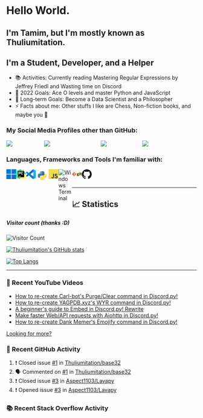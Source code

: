 # Hello World.
## I'm Tamim, but I'm mostly known as Thuliumitation.
## I'm a Student, Developer, and a Helper

- 📚 Activities: Currently reading Mastering Regular Expressions by Jeffrey Friedl and Wasting time on Discord
- 🥅 2022 Goals: Ace O levels and master Python and JavaScript
- 🎯 Long-term Goals: Become a Data Scientist and a Philosopher
- ⚡ Facts about me: Other stuffs I like are Chess, Non-fiction books, and maybe you 🤔

### My Social Media Profiles other than GitHub:

[<img align="left" width="100px" src="https://img.shields.io/badge/YouTube-FF0000?style=for-the-badge&logo=youtube&logoColor=white"/>](https://www.youtube.com/channel/UCuRL0c3JEu6MmFahbmz8BGw)
[<img align="left" width="150px" src="https://img.shields.io/badge/-Stack Overflow-FE7A16?style=for-the-badge&logo=stack-overflow&logoColor=white" />](https://stackoverflow.com/users/14355951/thuliumitation)
[<img align="left" width="110px" src="https://img.shields.io/badge/Codewars-B1361E?style=for-the-badge&logo=Codewars&logoColor=white" />](https://www.codewars.com/users/Thuliumitation)
[<img align="left" width="120px" src="https://img.shields.io/badge/Goodreads-372213?style=for-the-badge&logo=goodreads&logoColor=white" />](https://www.goodreads.com/user/show/143974512-thuliumify)

<br />

### Languages, Frameworks and Tools I'm familiar with:

<img align="left" alt="Windows 11" width="26px" src="https://raw.githubusercontent.com/github/explore/379d49236d826364be968345e0a085d044108cff/topics/windows/windows.png" />
<img align="left" alt="PyCharm" width="26px" src="https://raw.githubusercontent.com/github/explore/d8574c7bce27faa27fb879bca56dfe351ee66efd/topics/pycharm/pycharm.png" />
<img align="left" alt="Visual Studio Code" width="26px" src="https://raw.githubusercontent.com/github/explore/80688e429a7d4ef2fca1e82350fe8e3517d3494d/topics/visual-studio-code/visual-studio-code.png" />
<img align="left" alt="Python" width="34px" src="https://raw.githubusercontent.com/github/explore/80688e429a7d4ef2fca1e82350fe8e3517d3494d/topics/python/python.png" />
<img align="left" alt="JavaScript" width="26px" src="https://raw.githubusercontent.com/github/explore/80688e429a7d4ef2fca1e82350fe8e3517d3494d/topics/javascript/javascript.png" />
<img align="left" alt="Windows Terminal" width="36px" src="https://winaero.com/blog/wp-content/uploads/2019/06/WIndows-Terminal-icon.png" />
<img align="left" alt="Git" width="26px" src="https://raw.githubusercontent.com/github/explore/80688e429a7d4ef2fca1e82350fe8e3517d3494d/topics/git/git.png" />
<img align="left" alt="GitHub" width="26px" src="https://raw.githubusercontent.com/github/explore/78df643247d429f6cc873026c0622819ad797942/topics/github/github.png" />

<br />
<br />

---

## 📈 Statistics
##### Visitor count (thanks :D)
![Visitor Count](https://profile-counter.glitch.me/Thuliumitation/count.svg)

[![Thuliumitation's GitHub stats](https://github-readme-stats.vercel.app/api?username=Thuliumitation&count_private=true&show_icons=true&theme=chartreuse-dark&hide_border=True&icon_color=7fff00)](https://github.com/anuraghazra/github-readme-stats)

[![Top Langs](https://github-readme-stats.vercel.app/api/top-langs/?username=Thuliumitation&layout=compact&theme=chartreuse-dark&hide_border=True)](https://github.com/anuraghazra/github-readme-stats)

---
### 🎥 Recent YouTube Videos

<!-- YOUTUBE:START -->
- [How to re-create Carl-bot&#39;s Purge/Clear command in Discord.py!](https://www.youtube.com/watch?v=SkHpzyFhsZg)
- [How to re-create YAGPDB.xyz&#39;s WYR command in Discord.py!](https://www.youtube.com/watch?v=FWtRRJp6OR0)
- [A beginner&#39;s guide to Embed in Discord.py! Rewrite](https://www.youtube.com/watch?v=HQqVC1-xQSM)
- [Make faster Web/API requests with Aiohttp in Discord.py!](https://www.youtube.com/watch?v=HvoHoofwsLM)
- [How to re-create Dank Memer&#39;s Emojify command in Discord.py!](https://www.youtube.com/watch?v=cFkZHL8MtVI)
<!-- YOUTUBE:END -->

[Looking for more?](https://www.youtube.com/channel/UCuRL0c3JEu6MmFahbmz8BGw)


### 🍴 Recent GitHub Activity
  
<!--START_SECTION:activity-->
1. ❗️ Closed issue [#1](https://github.com/Thuliumitation/base32/issues/1) in [Thuliumitation/base32](https://github.com/Thuliumitation/base32)
2. 🗣 Commented on [#1](https://github.com/Thuliumitation/base32/issues/1) in [Thuliumitation/base32](https://github.com/Thuliumitation/base32)
3. ❗️ Closed issue [#3](https://github.com/Aspect1103/Lavapy/issues/3) in [Aspect1103/Lavapy](https://github.com/Aspect1103/Lavapy)
4. ❗️ Opened issue [#3](https://github.com/Aspect1103/Lavapy/issues/3) in [Aspect1103/Lavapy](https://github.com/Aspect1103/Lavapy)
<!--END_SECTION:activity-->


### 📚 Recent Stack Overflow Activity

<!-- STACKOVERFLOW:START -->
<!-- STACKOVERFLOW:END -->